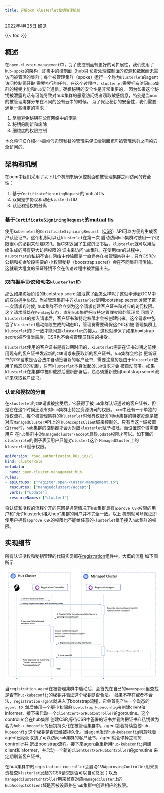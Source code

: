```yaml
---
title: 详解ocm klusterlet秘钥管理机制
---
```


2022年4月25日 [邱见](https://github.com/qiujian16)

{{< toc >}}

## 概述
在`open-cluster-management`中，为了使控制面有更好的可扩展性，我们使用了`hub-spoke`的架构：即集中的控制面（hub只
负责处理控制面的资源和数据而无需访问被管理的集群；每个被管理集群（spoke）运行一个称为`klusterlet`的agent访问控制面获取
需要执行的任务。在这个过程中，`klusterlet`需要拥有访问`hub`集群的秘钥才能和`hub`安全通信。确保秘钥的安全性是非常重要的，
因为如果这个秘钥被泄露的话有可能导致对hub集群的恶意访问或者窃取敏感信息，特别是当`ocm`的被管理集群分布在不同的公有云中的时候。
为了保证秘钥的安全性，我们需要满足一些特定的需求：
1. 尽量避免秘钥在公有网络中的传输
2. 秘钥的刷新和废除
3. 细粒度的权限控制

本文将详细介绍`ocm`是如何实现秘钥的管理来保证控制面板和被管理集群之间的安全访问的。

## 架构和机制

在ocm中我们采用了以下几个机制来确保控制面和被管理集群之间访问的安全性：

1. 基于`CertificateSigniningRequest`的mutual tls
2. 双向握手协议和动态`klusterlet`ID
3. 认证和授权的分离

### 基于`CertificateSigniningRequest`的mutual tls

使用`kubernetes`的`CertificateSigniningRequest`（[CSR](https://kubernetes.io/docs/reference/access-authn-authz/certificate-signing-requests/)）API可以方便的生成客户认证证书。这个机制可以让`klusterlet`在第一次
启动访问`hub`集群时使用一个权限很小的秘钥来创建CSR。当CSR返回了生成的证书后，`klusterlet`就可以用后续生成的带有更大访问权限的
证书来访问`hub`集群。在使用csr的过程中，`klusterlet`的私钥不会在网络中传输而是一直保存在被管理集群中；只有CSR的公钥和初始阶段需要的
小权限秘钥（bootstrap secret）会在不同集群间传输。这就最大程度的保证秘钥不会在传输过程中被泄露出去。

### 双向握手协议和动态`klusterlet`ID

那么如果初始阶段的bootstrap secret被泄露了会怎么样呢？这就牵涉到OCM中的双向握手协议。当被管理集群中的`klusterlet`使用bootstrap secret
发起了第一次请求的时候, hub集群不会立刻为这个请求创建客户证书和对应的访问权限。这个请求将处在`Pending`状态，直到hub集群拥有特定管理权限的管理员
同意了`klusterlet`的接入请求后，客户证书和特定权限才会被创建出来。这个请求中包含了`klusterlet`启动阶段生成的动态ID，管理员需要确保这个ID和被
管理集群上`klusterlet`的ID一致才能同意`klusterlet`的接入。这也就确保了如果bootstrap secret被不慎泄露后，CSR也不会被管理员轻易的接受。

`klusterlet`使用的客户证书是有过期时间的，`klusterlet`需要在证书过期之前使用现有的客户证书发起新的`CSR`请求来获取新的客户证书。`hub`集群会检验
更新证书的`CSR`请求是否合法并自动签署新的客户证书。需要注意的是由于`klusterlet`使用了动态ID的机制，只有`klusterlet`本身发起的`CSR`请求才会
被自动签署。如果`klusterlet`在集群中被卸载然后重新部署后，它必须重新使用bootstrap secret流程来获取客户证书。

### 认证和授权的分离

在`klusterlet`的`CSR`请求被接受后，它获得了被`hub`集群认证通过的客户证书，但是它在这个时候还没有对`hub`集群上特定资源访问的权限。
`ocm`中还有一个单独的授权流程。每个被管理集群的`klusterlet`时候有权限访问`hub`集群的特定资源是被对应`ManagedCluster`API上的
`hubAcceptsClient`域来控制的。只有当这个域被置位`true`时，`hub`集群的控制器才会为对应`klusterlet`赋予权限。而设置这个域需要用户
在`hub`集群中对`managedcluster/accept`具有`update`权限才可以。如下面的`clusterrole`的例子表示用户只能对`cluster1`这个
`ManagedCluster`上的`klusterlet`赋予权限。

```yaml
apiVersion: rbac.authorization.k8s.io/v1
kind: ClusterRole
metadata:
  name: open-cluster-management:hub
rules:
- apiGroups: ["register.open-cluster-management.io"]
  resources: ["managedclusters/accept"]
  verbs: ["update"]
  resourceNames: ["cluster1"]
```

将认证和授权的流程分开的原因是通常情况下`hub`集群具有`approve CSR`权限的用户和"允许klusterlet接入hub"集群的用户并不完全一致。以上
机制就可以保证即使用户拥有`approve CSR`的权限也不能给任意的`klusterlet`赋予接入`hub`集群的权限。

## 实现细节

所有认证授权和秘钥管理的代码实现都在[registration](https://github.com/open-cluster-management-io/ocm/tree/main/cmd/registration)组件中。大概的流程
如下图所示

![](./assets/registration-process.png)

当`registration-agent`在被管理集群中启动后，会首先在自己的`namespace`里查找是否有`hub-kubeconfig`的秘钥并验证这个秘钥是否合法。
如果不存在或者不合法，`registration-agent`就进入了bootstrap流程，它会首先产生一个动态的`agent ID`, 然后使用一个更小权限的
`bootstrap-kubeconfig`来创建client和informer，接下来启动一个`ClientCertForHubController`的goroutine。这个controller会在hub集群
创建CSR,等待CSR中签署的证书并最终把证书和私钥做为名为`hub-kubeconfig`的秘钥持久化在被管理集群中。agent接着持续监控`hub-kubeconfig`
这个秘钥是否已经被持久化。当agent发现`hub-kubeconfig`则意味着agent已经获取到了可以访问`hub`集群的客户证书，agent就会停掉之前的controller并
退出bootstrap流程。接下来agent会重新用`hub-kubeconfig`创建client和informer，并启动一个新的`ClientCertForHubController`的goroutine
来定期刷新客户证书。

在hub集群中的`registration-controller`会启动`CSRApprovingController`用来负责检查`klusterlet`发起的CSR请求是否可以自动签发；以及
`managedClusterController`用来检查对应`ManagedCluster`上的`hubAccepctsClient`域是否被设置并在`hub`集群中创建相应的权限。
